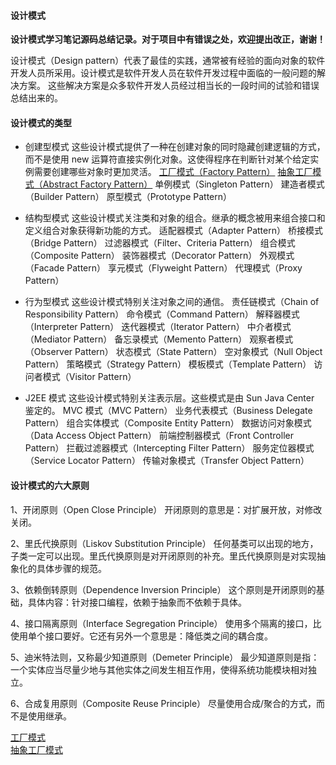 #### 设计模式
 <b>设计模式学习笔记源码总结记录。对于项目中有错误之处，欢迎提出改正，谢谢！</b>
 
设计模式（Design pattern）代表了最佳的实践，通常被有经验的面向对象的软件开发人员所采用。设计模式是软件开发人员在软件开发过程中面临的一般问题的解决方案。
这些解决方案是众多软件开发人员经过相当长的一段时间的试验和错误总结出来的。

#### 设计模式的类型
* 创建型模式
  这些设计模式提供了一种在创建对象的同时隐藏创建逻辑的方式，而不是使用 new 运算符直接实例化对象。这使得程序在判断针对某个给定实例需要创建哪些对象时更加灵活。
      [工厂模式（Factory Pattern）](note/pattern_01.md) 
      [抽象工厂模式（Abstract Factory Pattern）](note/pattern_02.md) 
      单例模式（Singleton Pattern）
      建造者模式（Builder Pattern）
      原型模式（Prototype Pattern）

* 结构型模式
  这些设计模式关注类和对象的组合。继承的概念被用来组合接口和定义组合对象获得新功能的方式。
      适配器模式（Adapter Pattern）
      桥接模式（Bridge Pattern）
      过滤器模式（Filter、Criteria Pattern）
      组合模式（Composite Pattern）
      装饰器模式（Decorator Pattern）
      外观模式（Facade Pattern）
      享元模式（Flyweight Pattern）
      代理模式（Proxy Pattern）

* 行为型模式
  这些设计模式特别关注对象之间的通信。
      责任链模式（Chain of Responsibility Pattern）
      命令模式（Command Pattern）
      解释器模式（Interpreter Pattern）
      迭代器模式（Iterator Pattern）
      中介者模式（Mediator Pattern）
      备忘录模式（Memento Pattern）
      观察者模式（Observer Pattern）
      状态模式（State Pattern）
      空对象模式（Null Object Pattern）
      策略模式（Strategy Pattern）
      模板模式（Template Pattern）
      访问者模式（Visitor Pattern）

* J2EE 模式
  这些设计模式特别关注表示层。这些模式是由 Sun Java Center 鉴定的。
      MVC 模式（MVC Pattern）
      业务代表模式（Business Delegate Pattern）
      组合实体模式（Composite Entity Pattern）
      数据访问对象模式（Data Access Object Pattern）
      前端控制器模式（Front Controller Pattern）
      拦截过滤器模式（Intercepting Filter Pattern）
      服务定位器模式（Service Locator Pattern）
      传输对象模式（Transfer Object Pattern）

#### 设计模式的六大原则
1、开闭原则（Open Close Principle）
   开闭原则的意思是：对扩展开放，对修改关闭。

2、里氏代换原则（Liskov Substitution Principle）
   任何基类可以出现的地方，子类一定可以出现。里氏代换原则是对开闭原则的补充。里氏代换原则是对实现抽象化的具体步骤的规范。

3、依赖倒转原则（Dependence Inversion Principle）
   这个原则是开闭原则的基础，具体内容：针对接口编程，依赖于抽象而不依赖于具体。

4、接口隔离原则（Interface Segregation Principle）
   使用多个隔离的接口，比使用单个接口要好。它还有另外一个意思是：降低类之间的耦合度。

5、迪米特法则，又称最少知道原则（Demeter Principle）
   最少知道原则是指：一个实体应当尽量少地与其他实体之间发生相互作用，使得系统功能模块相对独立。

6、合成复用原则（Composite Reuse Principle）
   尽量使用合成/聚合的方式，而不是使用继承。
   
    
[工厂模式](note/pattern_01.md)  
[抽象工厂模式](note/pattern_02.md)
    